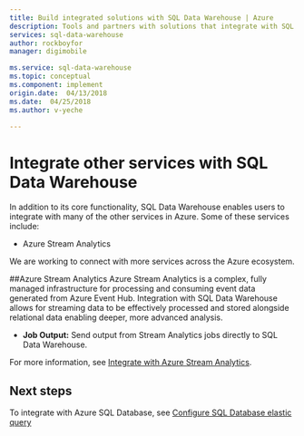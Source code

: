 ```yaml
---
title: Build integrated solutions with SQL Data Warehouse | Azure
description: Tools and partners with solutions that integrate with SQL Data Warehouse. 
services: sql-data-warehouse
author: rockboyfor
manager: digimobile

ms.service: sql-data-warehouse
ms.topic: conceptual
ms.component: implement
origin.date:  04/13/2018
ms.date:  04/25/2018
ms.author: v-yeche

---
```


# Integrate other services with SQL Data Warehouse
In addition to its core functionality, SQL Data Warehouse enables users to integrate with many of the other services in Azure. Some of these services include:

* Azure Stream Analytics
<!-- Not Available Power BI, Azure Data Factory, Azure Machine Learning -->

We are working to connect with more services across the Azure ecosystem.

<!-- Not Available ## Power BI -->
<!-- Not Available ## Azure Data Factory -->
<!-- Not Available ## Azure Machine Learning -->
##Azure Stream Analytics
Azure Stream Analytics is a complex, fully managed infrastructure for processing and consuming event data generated from Azure Event Hub.  Integration with SQL Data Warehouse allows for streaming data to be effectively processed and stored alongside relational data enabling deeper, more advanced analysis.  

* **Job Output:** Send output from Stream Analytics jobs directly to SQL Data Warehouse.

For more information, see [Integrate with Azure Stream Analytics](sql-data-warehouse-integrate-azure-stream-analytics.md).

## Next steps
To integrate with Azure SQL Database, see [Configure SQL Database elastic query](tutorial-elastic-query-with-sql-datababase-and-sql-data-warehouse.md)

<!--MSDN references-->

<!--Other Web references-->